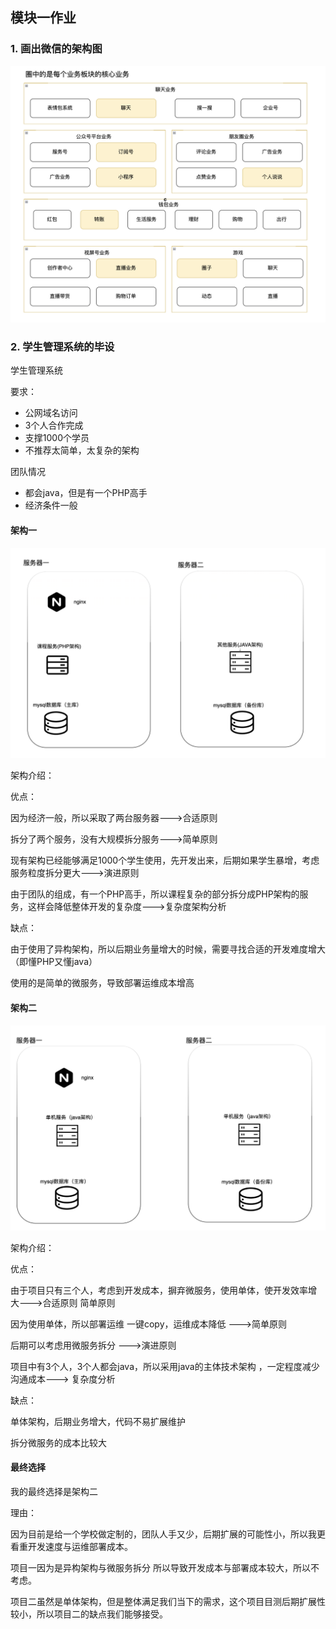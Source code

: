 ## 模块一作业

### 1. 画出微信的架构图

![image-20220331211702096](static/images/image-20220331211702096.png)

### 2. 学生管理系统的毕设

学生管理系统

要求：

- 公网域名访问
- 3个人合作完成
- 支撑1000个学员
- 不推荐太简单，太复杂的架构

团队情况

- 都会java，但是有一个PHP高手
- 经济条件一般



#### 架构一

![image-20220331213532228](static/images/image-20220331213532228.png)

架构介绍：

优点：

因为经济一般，所以采取了两台服务器--->合适原则

拆分了两个服务，没有大规模拆分服务--->简单原则

现有架构已经能够满足1000个学生使用，先开发出来，后期如果学生暴增，考虑服务粒度拆分更大--->演进原则

由于团队的组成，有一个PHP高手，所以课程复杂的部分拆分成PHP架构的服务，这样会降低整体开发的复杂度--->复杂度架构分析

缺点：

由于使用了异构架构，所以后期业务量增大的时候，需要寻找合适的开发难度增大（即懂PHP又懂java）

使用的是简单的微服务，导致部署运维成本增高

#### 架构二

![image-20220331214124029](static/images/image-20220331214124029.png)

架构介绍：

优点：

由于项目只有三个人，考虑到开发成本，摒弃微服务，使用单体，使开发效率增大--->合适原则   简单原则

因为使用单体，所以部署运维 一键copy，运维成本降低  --->简单原则

后期可以考虑用微服务拆分 --->演进原则

项目中有3个人，3个人都会java，所以采用java的主体技术架构 ，一定程度减少沟通成本---> 复杂度分析



缺点：

单体架构，后期业务增大，代码不易扩展维护

拆分微服务的成本比较大

#### 最终选择

我的最终选择是架构二

理由：

因为目前是给一个学校做定制的，团队人手又少，后期扩展的可能性小，所以我更看重开发速度与运维部署成本。

项目一因为是异构架构与微服务拆分 所以导致开发成本与部署成本较大，所以不考虑。

项目二虽然是单体架构，但是整体满足我们当下的需求，这个项目目测后期扩展性较小，所以项目二的缺点我们能够接受。